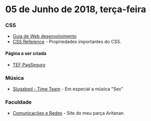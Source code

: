 # 05 de Junho de 2018, terça-feira

### CSS

- [Guia de Web desenvolvimento](https://developer.mozilla.org/en-US/docs/Learn/CSS)
- [CSS Reference](https://tympanus.net/codrops/css_reference/#section_css-property) - Propriedades importantes do CSS.

#### Página a ser criada

- [TEF PagSeguro](https://pagseguro.uol.com.br/para-seu-negocio/presencial/tef)

### Música

- [Slugabed - Time Team](https://open.spotify.com/album/6nTmFQQfZtgW0TPaAslu38?si=JjzTx96IRmSRj4MRbPqpzw) - Em especial a música "Sex"

### Faculdade

- [Comunicações e Redes](http://professor.ufabc.edu.br/~aritanan.gruber/teaching/ns18/) - Site do meu parça Aritanan
